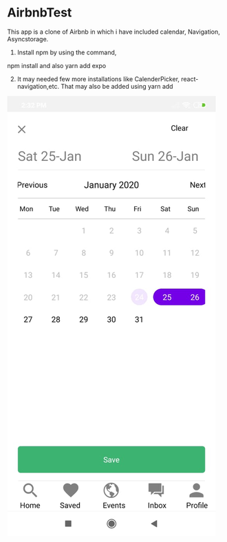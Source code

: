 # AirbnbTest

This app is a clone of Airbnb in which i have included calendar, Navigation, Asyncstorage.

1) Install npm by using the command,

npm install and also yarn add expo

2) It may needed few more installations like CalenderPicker, react-navigation,etc. That may also be added using yarn add 

![](Demo%20Images/Calendar.jpeg)
